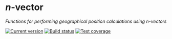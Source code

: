 # _n_-vector

_Functions for performing geographical position calculations using n-vectors_

[![Current version][badge-version-image]][badge-version-link]
[![Build status][badge-build-image]][badge-build-link]
[![Test coverage][badge-coverage-image]][badge-coverage-link]

[badge-build-image]:
  https://img.shields.io/github/actions/workflow/status/ezzatron/nvector-js/ci.yml?branch=main&style=for-the-badge
[badge-build-link]:
  https://github.com/ezzatron/nvector-js/actions/workflows/ci.yml
[badge-coverage-image]:
  https://img.shields.io/codecov/c/gh/ezzatron/nvector-js?style=for-the-badge
[badge-coverage-link]: https://codecov.io/gh/ezzatron/nvector-js
[badge-version-image]:
  https://img.shields.io/npm/v/nvector-geodesy?label=nvector-geodesy&logo=npm&style=for-the-badge
[badge-version-link]: https://npmjs.com/package/nvector-geodesy
